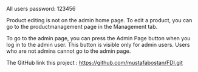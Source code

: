 All users password: 123456

Product editing is not on the admin home page.
To edit a product, you can go to the productmanagement page in the Management tab.

To go to the admin page, you can press the Admin Page button when you log in to the admin user. 
This button is visible only for admin users. Users who are not admins cannot go to the admin page.

The GitHub link this project : https://github.com/mustafabostan/FDI.git
